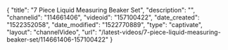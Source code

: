 {
    "title": "7 Piece Liquid Measuring Beaker Set",
    "description": "",
    "channelid": "114661406",
    "videoid": "157100422",
    "date_created": "1522352058",
    "date_modified": "1522770889",
    "type": "captivate",
    "layout": "channelVideo",
    "url": "\/latest-videos\/7-piece-liquid-measuring-beaker-set\/114661406-157100422"
}